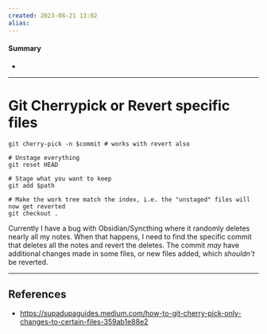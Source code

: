 ```yaml
---
created: 2023-08-21 13:02
alias: 
---
```

#### Summary
+ 

----
# Git Cherrypick or Revert specific files

```shell
git cherry-pick -n $commit # works with revert also

# Unstage everything
git reset HEAD

# Stage what you want to keep
git add $path

# Make the work tree match the index, i.e. the "unstaged" files will now get reverted
git checkout .
```

Currently I have a bug with Obsidian/Syncthing where it randomly deletes nearly all my notes. When that happens, I need to find the specific commit that deletes all the notes and revert the deletes. The commit _may_ have additional changes made in some files, or new files added, which _shouldn't_ be reverted.

----

## References
+ https://supadupaguides.medium.com/how-to-git-cherry-pick-only-changes-to-certain-files-359ab1e88e2
